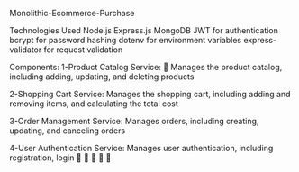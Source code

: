 Monolithic-Ecommerce-Purchase

Technologies Used
Node.js
Express.js
MongoDB
JWT for authentication
bcrypt for password hashing
dotenv for environment variables
express-validator for request validation


Components:
1-Product Catalog Service:

  Manages the product catalog, including
  adding, updating, and deleting products

2-Shopping Cart Service:
  Manages the shopping cart, including adding
  and removing items, and calculating the total
  cost

3-Order Management Service:
  Manages orders, including creating, updating,
  and canceling orders

4-User Authentication Service:
Manages user authentication, including
registration, login










